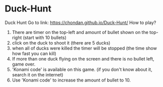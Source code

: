 # Duck-Hunt
Duck Hunt
Go to link: https://chondan.github.io/Duck-Hunt/
How to play?
1. There are timer on the top-left and amount of bullet shown on the top-right (start with 10 bullets)
2. click on the duck to shoot it (there are 5 ducks)
3. when all of ducks were killed the timer will be stopped (the time show how fast you can kill)
4. If more than one duck flying on the screen and there is no bullet left, game over.
5. 'Konami code' is available on this game. (if you don't know about it, search it on the internet)
6. Use 'Konami code' to increase the amount of bullet to 10.
